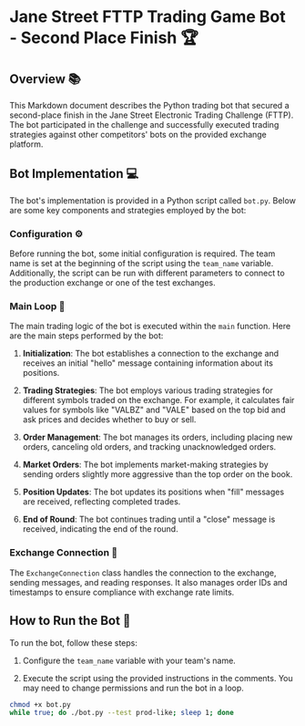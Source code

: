 # Jane Street FTTP Trading Game Bot - Second Place Finish 🏆

## Overview 📚

This Markdown document describes the Python trading bot that secured a second-place finish in the Jane Street Electronic Trading Challenge (FTTP). The bot participated in the challenge and successfully executed trading strategies against other competitors' bots on the provided exchange platform.

## Bot Implementation 💻

The bot's implementation is provided in a Python script called `bot.py`. Below are some key components and strategies employed by the bot:

### Configuration ⚙️

Before running the bot, some initial configuration is required. The team name is set at the beginning of the script using the `team_name` variable. Additionally, the script can be run with different parameters to connect to the production exchange or one of the test exchanges.

### Main Loop 🔄

The main trading logic of the bot is executed within the `main` function. Here are the main steps performed by the bot:

1. **Initialization**: The bot establishes a connection to the exchange and receives an initial "hello" message containing information about its positions.

2. **Trading Strategies**: The bot employs various trading strategies for different symbols traded on the exchange. For example, it calculates fair values for symbols like "VALBZ" and "VALE" based on the top bid and ask prices and decides whether to buy or sell.

3. **Order Management**: The bot manages its orders, including placing new orders, canceling old orders, and tracking unacknowledged orders.

4. **Market Orders**: The bot implements market-making strategies by sending orders slightly more aggressive than the top order on the book.

5. **Position Updates**: The bot updates its positions when "fill" messages are received, reflecting completed trades.

6. **End of Round**: The bot continues trading until a "close" message is received, indicating the end of the round.

### Exchange Connection 🔌

The `ExchangeConnection` class handles the connection to the exchange, sending messages, and reading responses. It also manages order IDs and timestamps to ensure compliance with exchange rate limits.

## How to Run the Bot 🚀

To run the bot, follow these steps:

1. Configure the `team_name` variable with your team's name.

2. Execute the script using the provided instructions in the comments. You may need to change permissions and run the bot in a loop.

```bash
chmod +x bot.py
while true; do ./bot.py --test prod-like; sleep 1; done
